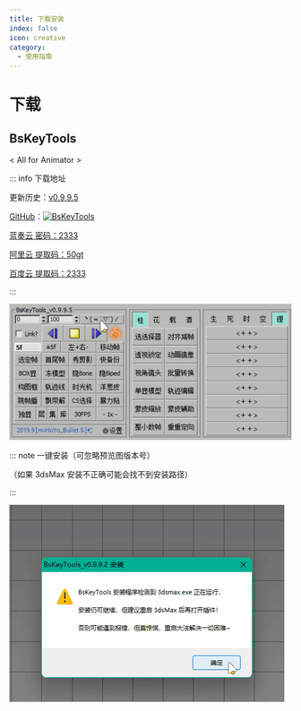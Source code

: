 ```yaml
---
title: 下载安装
index: false
icon: creative
category:
  - 使用指南
---
```


# 下载

## BsKeyTools

< All for Animator >

::: info 下载地址

更新历史：[v0.9.9.5](https://www.notion.so/bullet4869/4e28c488d5474a9082e164b7c5b6926c)

[GitHub](https://github.com/AniBullet/BsKeyTools)：[![BsKeyTools](https://img.shields.io/badge/BsKeyTools-LatestReleases-success?style=flat-square&logo=github)](https://github.com/AniBullet/BsKeyTools/releases/latest)

[蓝奏云    密码：2333](https://anibullet.lanzoue.com/b07cmnqta)  

[阿里云    提取码：50gt](https://www.aliyundrive.com/s/STcyfEKHso5)  

[百度云    提取码：2333](https://pan.baidu.com/s/1AJShLx7pKXV5Us5rlZY27A)  

:::



![image](https://raw.githubusercontent.com/AniBullet/BsKeyTools/main/BsKeyToolsPrev.gif)  



::: note 一键安装（可忽略预览图版本号）

（如果 3dsMax 安装不正确可能会找不到安装路径）

:::

  

![image](https://raw.githubusercontent.com/AniBullet/BsKeyTools/main/SetupPrev.gif)  
